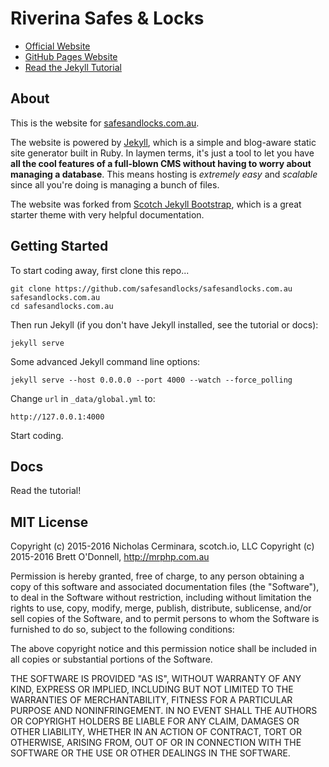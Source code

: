 # Riverina Safes & Locks

* [Official Website](https://www.safesandlocks.com.au)
* [GitHub Pages Website](https://safesandlocks.github.io/safesandlocks.com.au/)
* [Read the Jekyll Tutorial](https://scotch.io/tutorials/getting-started-with-jekyll-plus-a-free-bootstrap-3-starter-theme)

## About

This is the website for [safesandlocks.com.au](https://www.safesandlocks.com.au).

The website is powered by [Jekyll](https://jekyllrb.com/), which is a simple and blog-aware static site generator built in Ruby. In laymen terms, it's just a tool to let you have **all the cool features of a full-blown CMS without having to worry about managing a database**. This means hosting is *extremely easy* and *scalable* since all you're doing is managing a bunch of files.

The website was forked from [Scotch Jekyll Bootstrap](https://scotch.io/tutorials/getting-started-with-jekyll-plus-a-free-bootstrap-3-starter-theme), which is a great starter theme with very helpful documentation.


## Getting Started

To start coding away, first clone this repo...

```
git clone https://github.com/safesandlocks/safesandlocks.com.au safesandlocks.com.au
cd safesandlocks.com.au
```

Then run Jekyll (if you don't have Jekyll installed, see the tutorial or docs):

```
jekyll serve
```

Some advanced Jekyll command line options:

```
jekyll serve --host 0.0.0.0 --port 4000 --watch --force_polling
```

Change `url` in `_data/global.yml` to:

```
http://127.0.0.1:4000
```

Start coding.



## Docs

Read the tutorial!



## MIT License

Copyright (c) 2015-2016 Nicholas Cerminara, scotch.io, LLC
Copyright (c) 2015-2016 Brett O'Donnell, http://mrphp.com.au

Permission is hereby granted, free of charge, to any person obtaining a copy of this software and associated documentation files (the "Software"), to deal in the Software without restriction, including without limitation the rights to use, copy, modify, merge, publish, distribute, sublicense, and/or sell copies of the Software, and to permit persons to whom the Software is furnished to do so, subject to the following conditions:

The above copyright notice and this permission notice shall be included in all copies or substantial portions of the Software.

THE SOFTWARE IS PROVIDED "AS IS", WITHOUT WARRANTY OF ANY KIND, EXPRESS OR IMPLIED, INCLUDING BUT NOT LIMITED TO THE WARRANTIES OF MERCHANTABILITY, FITNESS FOR A PARTICULAR PURPOSE AND NONINFRINGEMENT. IN NO EVENT SHALL THE AUTHORS OR COPYRIGHT HOLDERS BE LIABLE FOR ANY CLAIM, DAMAGES OR OTHER LIABILITY, WHETHER IN AN ACTION OF CONTRACT, TORT OR OTHERWISE, ARISING FROM, OUT OF OR IN CONNECTION WITH THE SOFTWARE OR THE USE OR OTHER DEALINGS IN THE SOFTWARE.






